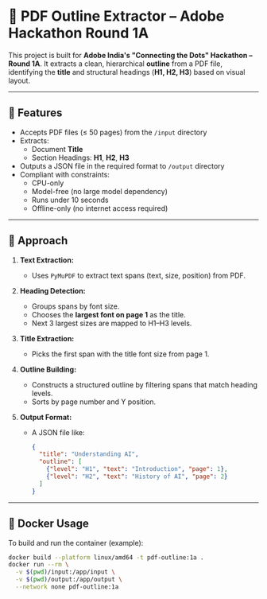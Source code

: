 # 📘 PDF Outline Extractor – Adobe Hackathon Round 1A

This project is built for **Adobe India's "Connecting the Dots" Hackathon – Round 1A**. It extracts a clean, hierarchical **outline** from a PDF file, identifying the **title** and structural headings (**H1, H2, H3**) based on visual layout.

---

## 🚀 Features

- Accepts PDF files (≤ 50 pages) from the `/input` directory
- Extracts:
  - Document **Title**
  - Section Headings: **H1**, **H2**, **H3**
- Outputs a JSON file in the required format to `/output` directory
- Compliant with constraints:
  - CPU-only
  - Model-free (no large model dependency)
  - Runs under 10 seconds
  - Offline-only (no internet access required)

---

## 🧠 Approach

1. **Text Extraction:**
   - Uses `PyMuPDF` to extract text spans (text, size, position) from PDF.

2. **Heading Detection:**
   - Groups spans by font size.
   - Chooses the **largest font on page 1** as the title.
   - Next 3 largest sizes are mapped to H1–H3 levels.

3. **Title Extraction:**
   - Picks the first span with the title font size from page 1.

4. **Outline Building:**
   - Constructs a structured outline by filtering spans that match heading levels.
   - Sorts by page number and Y position.

5. **Output Format:**
   - A JSON file like:
     ```json
     {
       "title": "Understanding AI",
       "outline": [
         {"level": "H1", "text": "Introduction", "page": 1},
         {"level": "H2", "text": "History of AI", "page": 2}
       ]
     }
     ```

---

## 🐳 Docker Usage

To build and run the container (example):
```bash
docker build --platform linux/amd64 -t pdf-outline:1a .
docker run --rm \
  -v $(pwd)/input:/app/input \
  -v $(pwd)/output:/app/output \
  --network none pdf-outline:1a

